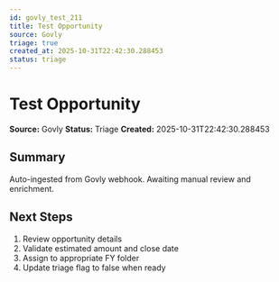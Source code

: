 ```yaml
---
id: govly_test_211
title: Test Opportunity
source: Govly
triage: true
created_at: 2025-10-31T22:42:30.288453
status: triage
---
```


# Test Opportunity

**Source:** Govly
**Status:** Triage
**Created:** 2025-10-31T22:42:30.288453

## Summary

Auto-ingested from Govly webhook. Awaiting manual review and enrichment.

## Next Steps

1. Review opportunity details
2. Validate estimated amount and close date
3. Assign to appropriate FY folder
4. Update triage flag to false when ready
